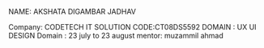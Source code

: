 
NAME: AKSHATA DIGAMBAR JADHAV








Company: CODETECH IT SOLUTION
CODE:CT08DS5592
DOMAIN : UX UI DESIGN
Domain : 23 july to 23 august
mentor: muzammil ahmad
